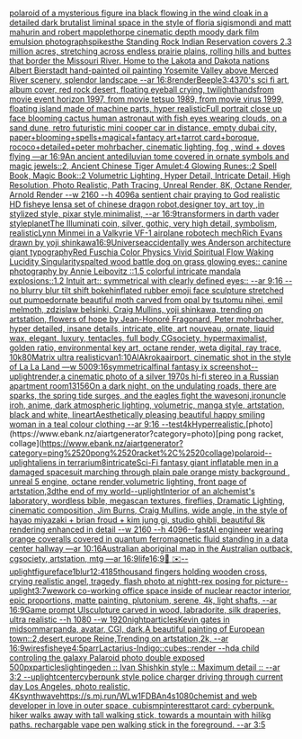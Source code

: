 [polaroid of a mysterious figure ina black flowing in the wind cloak in a detailed dark brutalist liminal space in the style of floria sigismondi and matt mahurin and robert mapplethorpe cinematic depth moody dark film emulsion photograph](https://www.ebank.nz/aiartgenerator?category=polaroid%2520of%2520a%2520mysterious%2520figure%2520ina%2520black%2520flowing%2520in%2520the%2520wind%2520cloak%2520in%2520a%2520detailed%2520dark%2520brutalist%2520liminal%2520space%2520in%2520the%2520style%2520of%2520floria%2520sigismondi%2520and%2520matt%2520mahurin%2520and%2520robert%2520mapplethorpe%2520cinematic%2520depth%2520moody%2520dark%2520film%2520emulsion%2520photograph)[spikes](https://www.ebank.nz/aiartgenerator?category=spikes)[the Standing Rock Indian Reservation covers 2.3 million acres, stretching across endless prairie plains, rolling hills and buttes that border the Missouri River. Home to the Lakota and Dakota nations Albert Bierstadt hand-painted oil painting Yosemite Valley above Merced River scenery, splendor landscape --ar 16:8](https://www.ebank.nz/aiartgenerator?category=the%2520Standing%2520Rock%2520Indian%2520Reservation%2520covers%25202.3%2520million%2520acres%2C%2520stretching%2520across%2520endless%2520prairie%2520plains%2C%2520rolling%2520hills%2520and%2520buttes%2520that%2520border%2520the%2520Missouri%2520River.%2520Home%2520to%2520the%2520Lakota%2520and%2520Dakota%2520nations%2520Albert%2520Bierstadt%2520hand-painted%2520oil%2520painting%2520Yosemite%2520Valley%2520above%2520Merced%2520River%2520scenery%2C%2520splendor%2520landscape%2520--ar%252016%3A8)[render](https://www.ebank.nz/aiartgenerator?category=render)[Beeple](https://www.ebank.nz/aiartgenerator?category=Beeple)[3:4](https://www.ebank.nz/aiartgenerator?category=3%3A4)[3](https://www.ebank.nz/aiartgenerator?category=3)[70's sci fi art, album cover, red rock desert, floating eyeball crying, twilight](https://www.ebank.nz/aiartgenerator?category=70%27s%2520sci%2520fi%2520art%2C%2520album%2520cover%2C%2520red%2520rock%2520desert%2C%2520floating%2520eyeball%2520crying%2C%2520twilight)[hands](https://www.ebank.nz/aiartgenerator?category=hands)[from movie event horizon 1997, from movie tetsuo 1989, from movie virus 1999, floating island made of machine parts, hyper realistic](https://www.ebank.nz/aiartgenerator?category=from%2520movie%2520event%2520horizon%25201997%2C%2520from%2520movie%2520tetsuo%25201989%2C%2520from%2520movie%2520virus%25201999%2C%2520floating%2520island%2520made%2520of%2520machine%2520parts%2C%2520hyper%2520realistic)[Full portrait close up face blooming cactus human astronaut with fish eyes wearing clouds, on a sand dune, retro futuristic mini cooper car in distance, empty dubai city, paper+blooming+spells+magical+fantacy art+tarrot card+boroque, rococo+detailed+peter mohrbacher, cinematic lighting, fog , wind + doves flying —ar 16:9](https://www.ebank.nz/aiartgenerator?category=Full%2520portrait%2520close%2520up%2520face%2520blooming%2520cactus%2520human%2520astronaut%2520with%2520fish%2520eyes%2520wearing%2520clouds%2C%2520on%2520a%2520sand%2520dune%2C%2520retro%2520futuristic%2520mini%2520cooper%2520car%2520in%2520distance%2C%2520empty%2520dubai%2520city%2C%2520paper%2Bblooming%2Bspells%2Bmagical%2Bfantacy%2520art%2Btarrot%2520card%2Bboroque%2C%2520rococo%2Bdetailed%2Bpeter%2520mohrbacher%2C%2520cinematic%2520lighting%2C%2520fog%2520%2C%2520wind%2520%2B%2520doves%2520flying%2520%E2%80%94ar%252016%3A9)[An ancient antediluvian tome covered in ornate symbols and magic jewels::2, Ancient Chinese Tiger Amulet:4 Glowing Runes::2 Spell Book, Magic Book::2 Volumetric Lighting, Hyper Detail, Intricate Detail, High Resolution, Photo Realistic, Path Tracing, Unreal Render, 8K, Octane Render, Arnold Render --w 2160 --h 4096](https://www.ebank.nz/aiartgenerator?category=An%2520ancient%2520antediluvian%2520tome%2520covered%2520in%2520ornate%2520symbols%2520and%2520magic%2520jewels%3A%3A2%2C%2520Ancient%2520Chinese%2520Tiger%2520Amulet%3A4%2520Glowing%2520Runes%3A%3A2%2520Spell%2520Book%2C%2520Magic%2520Book%3A%3A2%2520Volumetric%2520Lighting%2C%2520Hyper%2520Detail%2C%2520Intricate%2520Detail%2C%2520High%2520Resolution%2C%2520Photo%2520Realistic%2C%2520Path%2520Tracing%2C%2520Unreal%2520Render%2C%25208K%2C%2520Octane%2520Render%2C%2520Arnold%2520Render%2520--w%25202160%2520--h%25204096)[a sentient chair praying to God realistic HD fisheye lens](https://www.ebank.nz/aiartgenerator?category=a%2520sentient%2520chair%2520praying%2520to%2520God%2520realistic%2520HD%2520fisheye%2520lens)[a set of chinese dragon robot,designer toy, art toy ,in stylized style, pixar style,minimalist, --ar 16:9](https://www.ebank.nz/aiartgenerator?category=a%2520set%2520of%2520chinese%2520dragon%2520robot%2Cdesigner%2520toy%2C%2520art%2520toy%2520%2Cin%2520stylized%2520style%2C%2520pixar%2520style%2Cminimalist%2C%2520--ar%252016%3A9)[transformers in darth vader style](https://www.ebank.nz/aiartgenerator?category=transformers%2520in%2520darth%2520vader%2520style)[planet](https://www.ebank.nz/aiartgenerator?category=planet)[The Illuminati coin, silver, gothic, very high detail, symbolism, realistic](https://www.ebank.nz/aiartgenerator?category=The%2520Illuminati%2520coin%2C%2520silver%2C%2520gothic%2C%2520very%2520high%2520detail%2C%2520symbolism%2C%2520realistic)[Lynn Minmei in a Valkyrie VF-1 airplane robotech mech](https://www.ebank.nz/aiartgenerator?category=Lynn%2520Minmei%2520in%2520a%2520Valkyrie%2520VF-1%2520airplane%2520robotech%2520mech)[Rich Evans drawn by yoji shinkawa](https://www.ebank.nz/aiartgenerator?category=Rich%2520Evans%2520drawn%2520by%2520yoji%2520shinkawa)[16:9](https://www.ebank.nz/aiartgenerator?category=16%3A9)[Universe](https://www.ebank.nz/aiartgenerator?category=Universe)[accidentally wes Anderson architecture giant  typography](https://www.ebank.nz/aiartgenerator?category=accidentally%2520wes%2520Anderson%2520architecture%2520giant%2520%2520typography)[Red Fuschia Color Physics Vivid Spiritual Flow Waking Lucidity Singularity](https://www.ebank.nz/aiartgenerator?category=Red%2520Fuschia%2520Color%2520Physics%2520Vivid%2520Spiritual%2520Flow%2520Waking%2520Lucidity%2520Singularity)[spalted wood battle dog on grass glowing eyes:: canine photography by Annie Leibovitz ::1.5 colorful intricate mandala explosions::1.2 Intuit art:: symmetrical with clearly defined eyes:: --ar 9:16 --no blurry blur tilt shift bokeh](https://www.ebank.nz/aiartgenerator?category=spalted%2520wood%2520battle%2520dog%2520on%2520grass%2520glowing%2520eyes%3A%3A%2520canine%2520photography%2520by%2520Annie%2520Leibovitz%2520%3A%3A1.5%2520colorful%2520intricate%2520mandala%2520explosions%3A%3A1.2%2520Intuit%2520art%3A%3A%2520symmetrical%2520with%2520clearly%2520defined%2520eyes%3A%3A%2520--ar%25209%3A16%2520--no%2520blurry%2520blur%2520tilt%2520shift%2520bokeh)[inflated rubber emoji face sculpture stretched out pumped](https://www.ebank.nz/aiartgenerator?category=inflated%2520rubber%2520emoji%2520face%2520sculpture%2520stretched%2520out%2520pumped)[ornate beautiful moth carved from opal by tsutomu nihei, emil melmoth, zdzislaw belsinki, Craig Mullins, yoji shinkawa, trending on artstation, flowers of hope by Jean-Honoré Fragonard, Peter mohrbacher, hyper detailed, insane details, intricate, elite, art nouveau, ornate, liquid wax, elegant, luxury, tentacles, full body CGsociety, hypermaximalist, golden ratio, environmental key art, octane render, weta digital, ray trace, 10k](https://www.ebank.nz/aiartgenerator?category=ornate%2520beautiful%2520moth%2520carved%2520from%2520opal%2520by%2520tsutomu%2520nihei%2C%2520emil%2520melmoth%2C%2520zdzislaw%2520belsinki%2C%2520Craig%2520Mullins%2C%2520yoji%2520shinkawa%2C%2520trending%2520on%2520artstation%2C%2520flowers%2520of%2520hope%2520by%2520Jean-Honor%C3%A9%2520Fragonard%2C%2520Peter%2520mohrbacher%2C%2520hyper%2520detailed%2C%2520insane%2520details%2C%2520intricate%2C%2520elite%2C%2520art%2520nouveau%2C%2520ornate%2C%2520liquid%2520wax%2C%2520elegant%2C%2520luxury%2C%2520tentacles%2C%2520full%2520body%2520CGsociety%2C%2520hypermaximalist%2C%2520golden%2520ratio%2C%2520environmental%2520key%2520art%2C%2520octane%2520render%2C%2520weta%2520digital%2C%2520ray%2520trace%2C%252010k)[80](https://www.ebank.nz/aiartgenerator?category=80)[Matrix ultra realistic](https://www.ebank.nz/aiartgenerator?category=Matrix%2520ultra%2520realistic)[van](https://www.ebank.nz/aiartgenerator?category=van)[1:10](https://www.ebank.nz/aiartgenerator?category=1%3A10)[AlAkroka](https://www.ebank.nz/aiartgenerator?category=AlAkroka)[airport, cinematic shot in the style of La La Land —w 500](https://www.ebank.nz/aiartgenerator?category=airport%2C%2520cinematic%2520shot%2520in%2520the%2520style%2520of%2520La%2520La%2520Land%2520%E2%80%94w%2520500)[9:16](https://www.ebank.nz/aiartgenerator?category=9%3A16)[symmetrical](https://www.ebank.nz/aiartgenerator?category=symmetrical)[final fantasy ix screenshot](https://www.ebank.nz/aiartgenerator?category=final%2520fantasy%2520ix%2520screenshot)[--uplight](https://www.ebank.nz/aiartgenerator?category=--uplight)[render,](https://www.ebank.nz/aiartgenerator?category=render%2C)[a cinematic photo of a silver 1970s hi-fi stereo in a Russian apartment room](https://www.ebank.nz/aiartgenerator?category=a%2520cinematic%2520photo%2520of%2520a%2520silver%25201970s%2520hi-fi%2520stereo%2520in%2520a%2520Russian%2520apartment%2520room)[13156](https://www.ebank.nz/aiartgenerator?category=13156)[On a dark night, on the undulating roads, there are sparks, the spring tide surges, and the eagles fight the waves](https://www.ebank.nz/aiartgenerator?category=On%2520a%2520dark%2520night%2C%2520on%2520the%2520undulating%2520roads%2C%2520there%2520are%2520sparks%2C%2520the%2520spring%2520tide%2520surges%2C%2520and%2520the%2520eagles%2520fight%2520the%2520waves)[oni,iron](https://www.ebank.nz/aiartgenerator?category=oni%2Ciron)[uncle iroh, anime, dark atmospheric lighting, volumetric, manga style, artstation, black and white, lineart](https://www.ebank.nz/aiartgenerator?category=uncle%2520iroh%2C%2520anime%2C%2520dark%2520atmospheric%2520lighting%2C%2520volumetric%2C%2520manga%2520style%2C%2520artstation%2C%2520black%2520and%2520white%2C%2520lineart)[Aesthetically pleasing beautiful happy smiling woman in a teal colour clothing --ar 9:16 --test](https://www.ebank.nz/aiartgenerator?category=Aesthetically%2520pleasing%2520beautiful%2520happy%2520smiling%2520woman%2520in%2520a%2520teal%2520colour%2520clothing%2520--ar%25209%3A16%2520--test)[4k](https://www.ebank.nz/aiartgenerator?category=4k)[Hyperrealistic.](https://www.ebank.nz/aiartgenerator?category=Hyperrealistic.)[photo](https://www.ebank.nz/aiartgenerator?category=photo)[ping pong racket, collage](https://www.ebank.nz/aiartgenerator?category=ping%2520pong%2520racket%2C%2520collage)[polaroid](https://www.ebank.nz/aiartgenerator?category=polaroid)[--uplight](https://www.ebank.nz/aiartgenerator?category=--uplight)[aliens in terrarium](https://www.ebank.nz/aiartgenerator?category=aliens%2520in%2520terrarium)[8](https://www.ebank.nz/aiartgenerator?category=8)[intricate](https://www.ebank.nz/aiartgenerator?category=intricate)[Sci-Fi fantasy giant inflatable men in a damaged spacesuit marching through plain pale orange misty background , unreal 5 engine, octane render,volumetric lighting, front page of artstation,3d](https://www.ebank.nz/aiartgenerator?category=Sci-Fi%2520fantasy%2520giant%2520inflatable%2520men%2520in%2520a%2520damaged%2520spacesuit%2520marching%2520through%2520plain%2520pale%2520orange%2520misty%2520background%2520%2C%2520unreal%25205%2520engine%2C%2520octane%2520render%2Cvolumetric%2520lighting%2C%2520front%2520page%2520of%2520artstation%2C3d)[the end of my world](https://www.ebank.nz/aiartgenerator?category=the%2520end%2520of%2520my%2520world)[--uplight](https://www.ebank.nz/aiartgenerator?category=--uplight)[Interior of an alchemist's laboratory, wordless bible, megascan textures, fireflies, Dramatic Lighting, cinematic composition, Jim Burns, Craig Mullins, wide angle, in the style of hayao miyazaki + brian froud + kim jung gi, studio ghibli, beautiful 8k rendering enhanced in detail --w 2160  --h 4096](https://www.ebank.nz/aiartgenerator?category=Interior%2520of%2520an%2520alchemist%27s%2520laboratory%2C%2520wordless%2520bible%2C%2520megascan%2520textures%2C%2520fireflies%2C%2520Dramatic%2520Lighting%2C%2520cinematic%2520composition%2C%2520Jim%2520Burns%2C%2520Craig%2520Mullins%2C%2520wide%2520angle%2C%2520in%2520the%2520style%2520of%2520hayao%2520miyazaki%2520%2B%2520brian%2520froud%2520%2B%2520kim%2520jung%2520gi%2C%2520studio%2520ghibli%2C%2520beautiful%25208k%2520rendering%2520enhanced%2520in%2520detail%2520--w%25202160%2520%2520--h%25204096)[--fast](https://www.ebank.nz/aiartgenerator?category=--fast)[AI engineer wearing orange coveralls covered in quantum ferromagnetic fluid standing in a data center hallway —ar 10:16](https://www.ebank.nz/aiartgenerator?category=AI%2520engineer%2520wearing%2520orange%2520coveralls%2520covered%2520in%2520quantum%2520ferromagnetic%2520fluid%2520standing%2520in%2520a%2520data%2520center%2520hallway%2520%E2%80%94ar%252010%3A16)[Australian aboriginal map in the Australian outback, cgsociety, artstation, mtg —ar 16:9](https://www.ebank.nz/aiartgenerator?category=Australian%2520aboriginal%2520map%2520in%2520the%2520Australian%2520outback%2C%2520cgsociety%2C%2520artstation%2C%2520mtg%2520%E2%80%94ar%252016%3A9)[life](https://www.ebank.nz/aiartgenerator?category=life)[16:9](https://www.ebank.nz/aiartgenerator?category=16%3A9)[🤡 ✉️](https://www.ebank.nz/aiartgenerator?category=%F0%9F%A4%A1%2520%E2%9C%89%EF%B8%8F)[--uplight](https://www.ebank.nz/aiartgenerator?category=--uplight)[figure](https://www.ebank.nz/aiartgenerator?category=figure)[face](https://www.ebank.nz/aiartgenerator?category=face)[1](https://www.ebank.nz/aiartgenerator?category=1)[](https://www.ebank.nz/aiartgenerator?category=)[blur](https://www.ebank.nz/aiartgenerator?category=blur)[12:41](https://www.ebank.nz/aiartgenerator?category=12%3A41)[85](https://www.ebank.nz/aiartgenerator?category=85)[thousand fingers holding wooden cross, crying realistic angel, tragedy, flash photo at night](https://www.ebank.nz/aiartgenerator?category=thousand%2520fingers%2520holding%2520wooden%2520cross%2C%2520crying%2520realistic%2520angel%2C%2520tragedy%2C%2520flash%2520photo%2520at%2520night)[t-rex posing for picture](https://www.ebank.nz/aiartgenerator?category=t-rex%2520posing%2520for%2520picture)[--uplight](https://www.ebank.nz/aiartgenerator?category=--uplight)[3:7](https://www.ebank.nz/aiartgenerator?category=3%3A7)[wework co-working office space inside of nuclear reactor interior, epic proportions, matte painting, plutonium, serene, 4k, light shafts, --ar 16:9](https://www.ebank.nz/aiartgenerator?category=wework%2520co-working%2520office%2520space%2520inside%2520of%2520nuclear%2520reactor%2520interior%2C%2520epic%2520proportions%2C%2520matte%2520painting%2C%2520plutonium%2C%2520serene%2C%25204k%2C%2520light%2520shafts%2C%2520--ar%252016%3A9)[Game prompt UI](https://www.ebank.nz/aiartgenerator?category=Game%2520prompt%2520UI)[sculpture carved in wood, labradorite, silk draperies, ultra realistic --h 1080 --w 1920](https://www.ebank.nz/aiartgenerator?category=sculpture%2520carved%2520in%2520wood%2C%2520labradorite%2C%2520silk%2520draperies%2C%2520ultra%2520realistic%2520--h%25201080%2520--w%25201920)[night](https://www.ebank.nz/aiartgenerator?category=night)[particles](https://www.ebank.nz/aiartgenerator?category=particles)[Kevin gates in midsommar](https://www.ebank.nz/aiartgenerator?category=Kevin%2520gates%2520in%2520midsommar)[panda, avatar, CGI, dark,](https://www.ebank.nz/aiartgenerator?category=panda%2C%2520avatar%2C%2520CGI%2C%2520dark%2C)[A beautiful painting of European town::2,desert,europe Reine,Trending on artstation,2k, --ar 16:9](https://www.ebank.nz/aiartgenerator?category=A%2520beautiful%2520painting%2520of%2520European%2520town%3A%3A2%2Cdesert%2Ceurope%2520Reine%2CTrending%2520on%2520artstation%2C2k%2C%2520--ar%252016%3A9)[wires](https://www.ebank.nz/aiartgenerator?category=wires)[fisheye](https://www.ebank.nz/aiartgenerator?category=fisheye)[4:5](https://www.ebank.nz/aiartgenerator?category=4%3A5)[parr](https://www.ebank.nz/aiartgenerator?category=parr)[Lactarius-Indigo::cubes::render --hd](https://www.ebank.nz/aiartgenerator?category=Lactarius-Indigo%3A%3Acubes%3A%3Arender%2520--hd)[a child controling the galaxy Palaroid photo double exposed 500px](https://www.ebank.nz/aiartgenerator?category=a%2520child%2520controling%2520the%2520galaxy%2520Palaroid%2520photo%2520double%2520exposed%2520500px)[particles](https://www.ebank.nz/aiartgenerator?category=particles)[lighting](https://www.ebank.nz/aiartgenerator?category=lighting)[](https://www.ebank.nz/aiartgenerator?category=)[eden :: Ivan Shishkin style :: Maximum detail :: --ar 3:2 --uplight](https://www.ebank.nz/aiartgenerator?category=eden%2520%3A%3A%2520Ivan%2520Shishkin%2520style%2520%3A%3A%2520Maximum%2520detail%2520%3A%3A%2520--ar%25203%3A2%2520--uplight)[center](https://www.ebank.nz/aiartgenerator?category=center)[cyberpunk style police charger driving through current day Los Angeles, photo realistic, 4K](https://www.ebank.nz/aiartgenerator?category=cyberpunk%2520style%2520police%2520charger%2520driving%2520through%2520current%2520day%2520Los%2520Angeles%2C%2520photo%2520realistic%2C%25204K)[synthwave](https://www.ebank.nz/aiartgenerator?category=synthwave)[<https://s.mj.run/WLw1FDBAn4s>](https://www.ebank.nz/aiartgenerator?category=%3Chttps%3A//s.mj.run/WLw1FDBAn4s%3E)[1080](https://www.ebank.nz/aiartgenerator?category=1080)[chemist and web developer in love in outer space, cubism](https://www.ebank.nz/aiartgenerator?category=chemist%2520and%2520web%2520developer%2520in%2520love%2520in%2520outer%2520space%2C%2520cubism)[pinterest](https://www.ebank.nz/aiartgenerator?category=pinterest)[tarot card: cyberpunk. hiker walks away with tall walking stick, towards a mountain with hilikg paths. rechargable vape pen walking stick in the foreground. --ar 3:5](https://www.ebank.nz/aiartgenerator?category=tarot%2520card%3A%2520cyberpunk.%2520hiker%2520walks%2520away%2520with%2520tall%2520walking%2520stick%2C%2520towards%2520a%2520mountain%2520with%2520hilikg%2520paths.%2520rechargable%2520vape%2520pen%2520walking%2520stick%2520in%2520the%2520foreground.%2520--ar%25203%3A5)